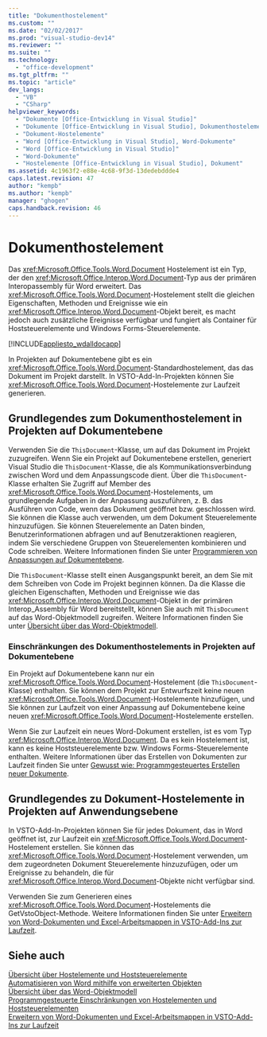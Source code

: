 ```yaml
---
title: "Dokumenthostelement"
ms.custom: ""
ms.date: "02/02/2017"
ms.prod: "visual-studio-dev14"
ms.reviewer: ""
ms.suite: ""
ms.technology: 
  - "office-development"
ms.tgt_pltfrm: ""
ms.topic: "article"
dev_langs: 
  - "VB"
  - "CSharp"
helpviewer_keywords: 
  - "Dokumente [Office-Entwicklung in Visual Studio]"
  - "Dokumente [Office-Entwicklung in Visual Studio], Dokumenthostelement"
  - "Dokument-Hostelemente"
  - "Word [Office-Entwicklung in Visual Studio], Word-Dokumente"
  - "Word [Office-Entwicklung in Visual Studio]"
  - "Word-Dokumente"
  - "Hostelemente [Office-Entwicklung in Visual Studio], Dokument"
ms.assetid: 4c1963f2-e88e-4c68-9f3d-13dedebddde4
caps.latest.revision: 47
author: "kempb"
ms.author: "kempb"
manager: "ghogen"
caps.handback.revision: 46
---
```

# Dokumenthostelement
  Das <xref:Microsoft.Office.Tools.Word.Document> Hostelement ist ein Typ, der den <xref:Microsoft.Office.Interop.Word.Document>\-Typ aus der primären Interopassembly für Word erweitert. Das <xref:Microsoft.Office.Tools.Word.Document>\-Hostelement stellt die gleichen Eigenschaften, Methoden und Ereignisse wie ein <xref:Microsoft.Office.Interop.Word.Document>\-Objekt bereit, es macht jedoch auch zusätzliche Ereignisse verfügbar und fungiert als Container für Hoststeuerelemente und Windows Forms\-Steuerelemente.  
  
 [!INCLUDE[appliesto_wdalldocapp](../vsto/includes/appliesto-wdalldocapp-md.md)]  
  
 In Projekten auf Dokumentebene gibt es ein <xref:Microsoft.Office.Tools.Word.Document>\-Standardhostelement, das das Dokument im Projekt darstellt. In VSTO\-Add\-In\-Projekten können Sie <xref:Microsoft.Office.Tools.Word.Document>\-Hostelemente zur Laufzeit generieren.  
  
## Grundlegendes zum Dokumenthostelement in Projekten auf Dokumentebene  
 Verwenden Sie die `ThisDocument`\-Klasse, um auf das Dokument im Projekt zuzugreifen. Wenn Sie ein Projekt auf Dokumentebene erstellen, generiert Visual Studio die `ThisDocument`\-Klasse, die als Kommunikationsverbindung zwischen Word und dem Anpassungscode dient. Über die `ThisDocument`\-Klasse erhalten Sie Zugriff auf Member des <xref:Microsoft.Office.Tools.Word.Document>\-Hostelements, um grundlegende Aufgaben in der Anpassung auszuführen, z. B. das Ausführen von Code, wenn das Dokument geöffnet bzw. geschlossen wird. Sie können die Klasse auch verwenden, um dem Dokument Steuerelemente hinzuzufügen. Sie können Steuerelemente an Daten binden, Benutzerinformationen abfragen und auf Benutzeraktionen reagieren, indem Sie verschiedene Gruppen von Steuerelementen kombinieren und Code schreiben. Weitere Informationen finden Sie unter [Programmieren von Anpassungen auf Dokumentebene](../vsto/programming-document-level-customizations.md).  
  
 Die `ThisDocument`\-Klasse stellt einen Ausgangspunkt bereit, an dem Sie mit dem Schreiben von Code im Projekt beginnen können. Da die Klasse die gleichen Eigenschaften, Methoden und Ereignisse wie das <xref:Microsoft.Office.Interop.Word.Document>\-Objekt in der primären Interop\_Assembly für Word bereitstellt, können Sie auch mit `ThisDocument` auf das Word\-Objektmodell zugreifen. Weitere Informationen finden Sie unter [Übersicht über das Word-Objektmodell](../vsto/word-object-model-overview.md).  
  
### Einschränkungen des Dokumenthostelements in Projekten auf Dokumentebene  
 Ein Projekt auf Dokumentebene kann nur ein <xref:Microsoft.Office.Tools.Word.Document>\-Hostelement \(die `ThisDocument`\-Klasse\) enthalten. Sie können dem Projekt zur Entwurfszeit keine neuen <xref:Microsoft.Office.Tools.Word.Document>\-Hostelemente hinzufügen, und Sie können zur Laufzeit von einer Anpassung auf Dokumentebene keine neuen <xref:Microsoft.Office.Tools.Word.Document>\-Hostelemente erstellen.  
  
 Wenn Sie zur Laufzeit ein neues Word\-Dokument erstellen, ist es vom Typ <xref:Microsoft.Office.Interop.Word.Document>. Da es kein Hostelement ist, kann es keine Hoststeuerelemente bzw. Windows Forms\-Steuerelemente enthalten. Weitere Informationen über das Erstellen von Dokumenten zur Laufzeit finden Sie unter [Gewusst wie: Programmgesteuertes Erstellen neuer Dokumente](../vsto/how-to-programmatically-create-new-documents.md).  
  
## Grundlegendes zu Dokument\-Hostelemente in Projekten auf Anwendungsebene  
 In VSTO\-Add\-In\-Projekten können Sie für jedes Dokument, das in Word geöffnet ist, zur Laufzeit ein <xref:Microsoft.Office.Tools.Word.Document>\-Hostelement erstellen. Sie können das <xref:Microsoft.Office.Tools.Word.Document>\-Hostelement verwenden, um dem zugeordneten Dokument Steuerelemente hinzuzufügen, oder um Ereignisse zu behandeln, die für <xref:Microsoft.Office.Interop.Word.Document>\-Objekte nicht verfügbar sind.  
  
 Verwenden Sie zum Generieren eines <xref:Microsoft.Office.Tools.Word.Document>\-Hostelements die GetVstoObject\-Methode. Weitere Informationen finden Sie unter [Erweitern von Word-Dokumenten und Excel-Arbeitsmappen in VSTO-Add-Ins zur Laufzeit](../vsto/extending-word-documents-and-excel-workbooks-in-vsto-add-ins-at-run-time.md).  
  
## Siehe auch  
 [Übersicht über Hostelemente und Hoststeuerelemente](../vsto/host-items-and-host-controls-overview.md)   
 [Automatisieren von Word mithilfe von erweiterten Objekten](../vsto/automating-word-by-using-extended-objects.md)   
 [Übersicht über das Word-Objektmodell](../vsto/word-object-model-overview.md)   
 [Programmgesteuerte Einschränkungen von Hostelementen und Hoststeuerelementen](../vsto/programmatic-limitations-of-host-items-and-host-controls.md)   
 [Erweitern von Word-Dokumenten und Excel-Arbeitsmappen in VSTO-Add-Ins zur Laufzeit](../vsto/extending-word-documents-and-excel-workbooks-in-vsto-add-ins-at-run-time.md)  
  
  
